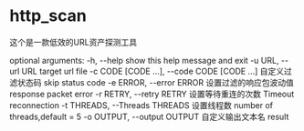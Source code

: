 # http_scan

这个是一款低效的URL资产探测工具

optional arguments:
  -h, --help            show this help message and exit
  -u URL, --url URL     target url file
  -c CODE [CODE ...], --code CODE [CODE ...]    自定义过滤状态码
                        skip status code
  -e ERROR, --error ERROR                       设置过滤的响应包波动值
                        response packet error
  -r RETRY, --retry RETRY                       设置等待重连的次数
                        Timeout reconnection
  -t THREADS, --Threads THREADS                 设置线程数
                        number of threads,default = 5
  -o OUTPUT, --output OUTPUT                     自定义输出文本名
                        result

